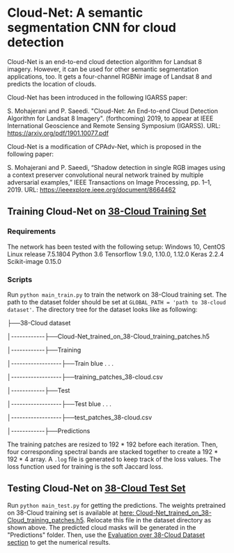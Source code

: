 # Cloud-Net: A semantic segmentation CNN for cloud detection


Cloud-Net is an end-to-end cloud detection algorithm for Landsat 8 imagery. However, it can be used for other semantic segmentation applications, too. It gets a four-channel RGBNir image of Landsat 8 and predicts the location of clouds. 

Cloud-Net has been introduced in the following IGARSS paper:

S. Mohajerani and P. Saeedi. "Cloud-Net: An End-to-end Cloud Detection Algorithm for Landsat 8 Imagery". (forthcoming) 2019, to appear at IEEE International Geoscience and Remote Sensing Symposium (IGARSS).
URL: https://arxiv.org/pdf/1901.10077.pdf

Cloud-Net is a modification of CPAdv-Net, which is proposed in the following paper:

S. Mohajerani and P. Saeedi, “Shadow detection in single RGB images using a context preserver convolutional neural network trained by multiple adversarial examples,” IEEE Transactions on Image Processing, pp. 1–1, 2019.
URL: https://ieeexplore.ieee.org/document/8664462

## Training Cloud-Net on [38-Cloud Training Set](https://github.com/SorourMo/38-Cloud-A-Cloud-Segmentation-Dataset)

### Requirements
The network has been tested with the following setup:
Windows 10, CentOS Linux release 7.5.1804 
Python 3.6
Tensorflow 1.9.0, 1.10.0, 1.12.0
Keras 2.2.4
Scikit-image 0.15.0

### Scripts
Run ```python main_train.py``` to train the network on 38-Cloud training set. The path to the dataset folder should be set at ```GLOBAL_PATH = 'path to 38-cloud dataset'```. The directory tree for the dataset looks like as following:

├──38-Cloud dataset

│------------├──Cloud-Net_trained_on_38-Cloud_training_patches.h5

│------------├──Training

│------------------├──Train blue
                      .
                      .
                      .

│------------------├──training_patches_38-cloud.csv

│------------├──Test

│------------------├──Test blue
                      .
                      .
                      .

│------------------├──test_patches_38-cloud.csv

│------------├──Predictions


The training patches are resized to 192 * 192 before each iteration. Then, four corresponding spectral bands are stacked together to create a 192 * 192 * 4 array. A ```.log``` file is generated to keep track of the loss values. The loss function used for training is the soft Jaccard loss.

## Testing Cloud-Net on [38-Cloud Test Set](https://github.com/SorourMo/38-Cloud-A-Cloud-Segmentation-Dataset)
Run ```python main_test.py``` for getting the predictions. The weights pretrained on 38-Cloud training set is available at [here: Cloud-Net_trained_on_38-Cloud_training_patches.h5](https://vault.sfu.ca/index.php/s/2Xk6ZRbwfnjrOtu). Relocate this file in the dataset directory as shown above. The predicted cloud masks will be generated in the "Predictions" folder. Then, use the [Evaluation over 38-Cloud Dataset section](https://github.com/SorourMo/38-Cloud-A-Cloud-Segmentation-Dataset#evaluation-over-38-cloud-dataset) to get the numerical results. 
